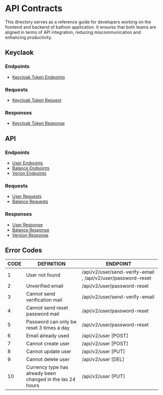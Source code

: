 # API Contracts

This directory serves as a reference guide for developers working on the frontend and backend of balhom application. It ensures that both teams are aligned in terms of API integration, reducing miscommunication and enhancing productivity.


## Keyclaok

### Endpoints

* [Keycloak Token Endpoints](./endpoints/keycloak-token-endpoints.md)

### Requests

* [Keycloak Token Request](./requests/keycloak-token-request.md)

### Responses

* [Keycloak Token Response](./responses/keycloak-token-response.md)


## API

### Endpoints

* [User Endpoints](./endpoints/user-endpoints.md)
* [Balance Endpoints](./endpoints/balance-endpoints.md)
* [Verion Endpoints](./endpoints/version-endpoints.md)

### Requests

* [User Requests](./requests/user-requests.md)
* [Balance Requests](./requests/balance-requests.md)

### Responses

* [User Response](./responses/user-response.md)
* [Balance Response](./responses/balance-responses.md)
* [Version Response](./responses/version-response.md)


## Error Codes

| CODE | DEFINITION                                                 | ENDPOINT                                                     |
| ---- | ---------------------------------------------------------- | ------------------------------------------------------------ |
| 1    | User not found                                             | /api/v2/user/send-verify-email , /api/v2/user/password-reset |
| 2    | Unverified email                                           | /api/v2/user/password-reset                                  |
| 3    | Cannot send verification mail                              | /api/v2/user/send-verify-email                               |
| 4    | Cannot send reset password mail                            | /api/v2/user/password-reset                                  |
| 5    | Password can only be reset 3 times a day                   | /api/v2/user/password-reset                                  |
| 6    | Email already used                                         | /api/v2/user [POST]                                          |
| 7    | Cannot create user                                         | /api/v2/user [POST]                                          |
| 8    | Cannot update user                                         | /api/v2/user [PUT]                                           |
| 9    | Cannot delete user                                         | /api/v2/user [DEL]                                           |
| 10   | Currency type has already been changed in the las 24 hours | /api/v2/user [PUT]                                           |
